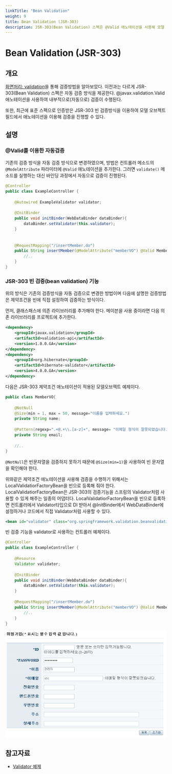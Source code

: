 ```yaml
---
linkTitle: "Bean Validation"
weight: 9
title: Bean Validation (JSR-303)
description: JSR-303(Bean Validation) 스펙은 @Valid 애노테이션을 사용해 모델 객체 필드의 자동 검증을 지원한다. 이를 통해 표준화된 방식으로 애노테이션을 활용한 필드 검증이 가능하다.
---
```

# Bean Validation (JSR-303)

## 개요

[화면처리: validation](web-servlet-validation.md)을 통해 검증방법을 알아보았다. 이전과는 다르게 JSR-303(Bean Validation) 스펙은 자동 검증 방식을 제공한다. @javax.validation.Valid애노테이션을 사용하여 내부적으로(자동으로) 검증이 수행된다.

또한, 최근에 표준 스펙으로 인증받은 JSR-303 빈 검증방식을 이용하여 모델 오브젝트 필드에서 애노테이션을 이용해 검증을 진행할 수 있다.

## 설명

### @Valid를 이용한 자동검증

기존의 검증 방식을 자동 검증 방식으로 변경하였으며, 방법은 컨트롤러 메소드의 `@ModelAttribute` 파라미터에 `@Valid` 애노테이션을 추가한다. 그러면 `validate()` 메소드를 실행하는 대신 바인딩 과정에서 자동으로 검증이 진행된다.

```java
@Controller
public class ExampleController {
 
	@Autowired ExampleValidator validator;
 
	@InitBinder
	public void initBinder(WebDataBinder dataBinder){
		dataBinder.setValidator(this.validator);
	}
 
 
	@RequestMapping("/insertMember.do")
	public String insertMember(@ModelAttribute("memberVO") @Valid MemberVO memberVO, BindingResult bindingResult, ..) {
		//..
	}
}
```

### JSR-303 빈 검증(bean validation) 기능

위의 방식은 기존의 검증방식을 자동 검증으로 변경한 방법이며 다음에 설명한 검증방법은 제약조건을 빈에 직접 설정하여 검증하는 방식이다.

먼저, 클래스패스에 의존 라이브러리를 추가해야 한다. 메이븐을 사용 중이라면 다음 의존 라이브러리를 프로젝트에 추가한다.

```xml
<dependency>
	<groupId>javax.validation</groupId>
	<artifactId>validation-api</artifactId>
	<version>1.0.0.GA</version>
</dependency>
<dependency>
	<groupId>org.hibernate</groupId>
	<artifactId>hibernate-validator</artifactId>
	<version>4.0.0.GA</version>
</dependency>
```

다음은 JSR-303 제약조건 애노테이션이 적용된 모델오브젝트 예제이다.

```java
public class MemberVO{
 
	@NotNull
	@Size(min = 1, max = 50, message="이름을 입력하세요.")
	private String name;
 
	@Pattern(regexp=".+@.+\\.[a-z]+", message= "이메일 형식이 잘못되었습니다.")
	private String email;
 
	//..
}
```

`@NotNull`은 빈문자열을 검증하지 못하기 때문에 `@Size(min=1)`을 사용하여 빈 문자열을 확인해야 한다.

위와같은 제약조건 애노테이션을 사용해 검증을 수행하기 위해서는 LocalValidatiorFactoryBean을 빈으로 등록해 줘야 한다. LocalValidatiorFactoryBean은 JSR-303의 검증기능을 스프링의 Validator처럼 사용할 수 있게 해주는 일종의 어댑터다. LocalValidatiorFactoryBean을 빈으로 등록하면 컨트롤러에서 Validator타입으로 DI 받아서 @InitBinder에서 WebDataBinder에 설정하거나 코드에서 직접 Validator처럼 사용할 수 있다.

```xml
<bean id="validator" class="org.springframework.validation.beanvalidation.LocalValidatorFactoryBean" />
```

빈 검증 기능을 validator로 사용하는 컨트롤러 예제이다.

```java
@Controller
public class ExampleController {
 
	@Resource
	Validator validator;
 
	@InitBinder
	public void initBinder(WebDataBinder dataBinder){
		dataBinder.setValidator(this.validator);
	}
 
	@RequestMapping("/insertMember.do")
	public String insertMember(@ModelAttribute("memberVO") @Valid MemberVO memberVO, BindingResult bindingResult, ..) {
		//..
	}
}
```

![web-servlet-declarative-validation](./images/web-servlet-declarative-validation.png)

## 참고자료

- [Validator 예제](https://www.egovframe.go.kr/wiki/doku.php?id=egovframework:rte3.10:rex:validation_%EC%98%88%EC%A0%9C)
